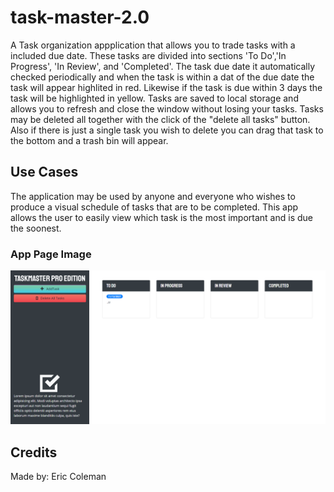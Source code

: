 # task-master-2.0

A Task organization appplication that allows you to trade tasks with a included due date. These tasks are divided into sections 'To Do','In Progress', 'In Review', and 'Completed'. The task due date it automatically checked periodically and when the task is within a dat of the due date the task will appear highlited in red. Likewise if the task is due within 3 days the task will be highlighted in yellow. Tasks are saved to local storage and allows you to refresh and close the window without losing your tasks. Tasks may be deleted all together with the click of the "delete all tasks" button. Also if there is just a single task you wish to delete you can drag that task to the bottom and a trash bin will appear. 

## Use Cases

The application may be used by anyone and everyone who wishes to produce a visual schedule of tasks that are to be completed. This app allows the user to easily view which task is the most important and is due the soonest.


### App Page Image 
![Task Master Pro](./assets/images/taskmasterpro.png "Task Master landing page")


## Credits 

Made by: Eric Coleman 
